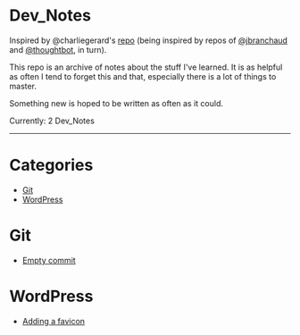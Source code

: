 # Dev_Notes

Inspired by @charliegerard's [repo](https://github.com/charliegerard/dev-notes) (being inspired by repos of [@jbranchaud](https://github.com/jbranchaud/til) and [@thoughtbot](https://github.com/thoughtbot/til), in turn).

This repo is an archive of notes about the stuff I've learned.
It is as helpful as often I tend to forget this and that, especially there is a lot of things to master.

Something new is hoped to be written as often as it could.

Currently: 2 Dev_Notes

---

# Categories

* [Git](#git)
* [WordPress](#wordpress)


# Git

* [Empty commit](git/empty-commit.md)

# WordPress

* [Adding a favicon](wordpress/adding-favicon.md)
